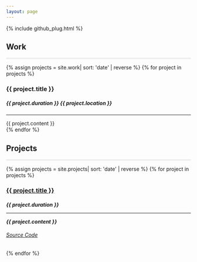 ```yaml
---
layout: page
---
```


{% include github_plug.html %}
<div class="posts">
  <h2>Work</h2>
  <hr style="background:#eee; border:0; height:4px" />
  {% assign projects = site.work| sort: 'date' | reverse %}
  {% for project in projects %}
  <div class="post">
    <h3 class="post-title">
        {{ project.title }}
    </h3>
    <h5> <span> {{ project.duration }} </span> <span>{{ project.location }} </span></h5>
    <hr>
    {{ project.content }}
  </div>
  {% endfor %}

  <h2>Projects</h2>
  <hr style="background:#eee; border:0; height:4px" />
  {% assign projects = site.projects| sort: 'date' | reverse %}
  {% for project in projects %}
  <div class="post">
    <h3 class="post-title">
        <a href="{{ project.link }}">{{ project.title }}</a>
    </h3>
    <h5> <span> {{ project.duration }} </span>
    <hr>
    {{ project.content }}
    <a href="{{ project.repo }}"><h6>Source Code</h6></a>
  </div>
  {% endfor %}


</div>